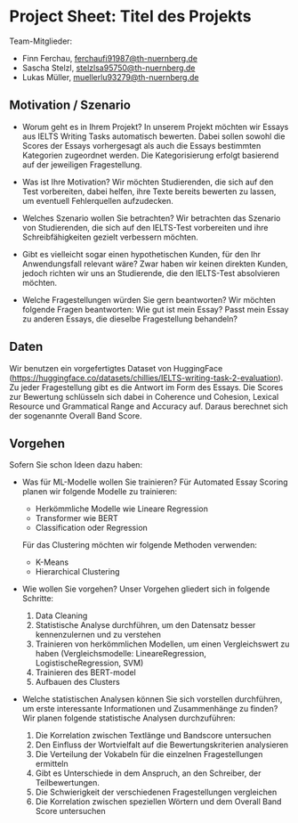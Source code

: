 # Project Sheet: Titel des Projekts

Team-Mitglieder:

* Finn Ferchau, ferchaufi91987@th-nuernberg.de
* Sascha Stelzl, stelzlsa95750@th-nuernberg.de
* Lukas Müller, muellerlu93279@th-nuernberg.de

## Motivation / Szenario

* Worum geht es in Ihrem Projekt?
    In unserem Projekt möchten wir Essays aus IELTS Writing Tasks automatisch bewerten. Dabei sollen sowohl die Scores der Essays vorhergesagt als auch die Essays bestimmten Kategorien zugeordnet werden. Die Kategorisierung erfolgt basierend auf der jeweiligen Fragestellung.

* Was ist Ihre Motivation?
    Wir möchten Studierenden, die sich auf den Test vorbereiten, dabei helfen, ihre Texte bereits bewerten zu lassen, um eventuell Fehlerquellen aufzudecken.

* Welches Szenario wollen Sie betrachten?
    Wir betrachten das Szenario von Studierenden, die sich auf den IELTS-Test vorbereiten und ihre Schreibfähigkeiten gezielt verbessern möchten.

* Gibt es vielleicht sogar einen hypothetischen Kunden, für den Ihr Anwendungsfall relevant wäre?
    Zwar haben wir keinen direkten Kunden, jedoch richten wir uns an Studierende, die den IELTS-Test absolvieren möchten.

* Welche Fragestellungen würden Sie gern beantworten?
    Wir möchten folgende Fragen beantworten: Wie gut ist mein Essay? Passt mein Essay zu anderen Essays, die dieselbe Fragestellung behandeln?

## Daten

Wir benutzen ein vorgefertigtes Dataset von HuggingFace (https://huggingface.co/datasets/chillies/IELTS-writing-task-2-evaluation). Zu jeder Fragestellung gibt es die Antwort im Form des Essays.
Die Scores zur Bewertung schlüsseln sich dabei in Coherence und Cohesion, Lexical Resource und Grammatical Range and Accuracy auf. Daraus berechnet sich der sogenannte Overall Band Score.

## Vorgehen

Sofern Sie schon Ideen dazu haben:

* Was für ML-Modelle wollen Sie trainieren?
    Für Automated Essay Scoring planen wir folgende Modelle zu trainieren:
    - Herkömmliche Modelle wie Lineare Regression 
    - Transformer wie BERT
    - Classification oder Regression
    
    Für das Clustering möchten wir folgende Methoden verwenden:
    - K-Means
    - Hierarchical Clustering

* Wie wollen Sie vorgehen?
    Unser Vorgehen gliedert sich in folgende Schritte:
    1. Data Cleaning
    2. Statistische Analyse durchführen, um den Datensatz besser kennenzulernen und zu verstehen
    3. Trainieren von herkömmlichen Modellen, um einen Vergleichswert zu haben (Vergleichsmodelle: LineareRegression, LogistischeRegression, SVM)
    4. Trainieren des BERT-model 
    5. Aufbauen des Clusters

* Welche statistischen Analysen können Sie sich vorstellen durchführen, um erste interessante Informationen und Zusammenhänge zu finden?
    Wir planen folgende statistische Analysen durchzuführen:
    1. Die Korrelation zwischen Textlänge und Bandscore untersuchen
    2. Den Einfluss der Wortvielfalt auf die Bewertungskriterien analysieren
    3. Die Verteilung der Vokabeln für die einzelnen Fragestellungen ermitteln
    4. Gibt es Unterschiede in dem Anspruch, an den Schreiber, der Teilbewertungen.
    5. Die Schwierigkeit der verschiedenen Fragestellungen vergleichen
    6. Die Korrelation zwischen speziellen Wörtern und dem Overall Band Score untersuchen
